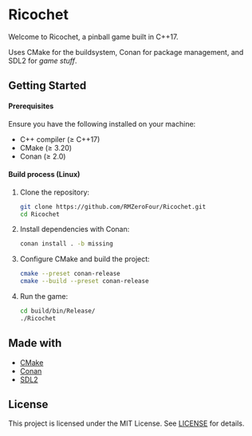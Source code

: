 # Ricochet

Welcome to Ricochet, a pinball game built in C++17.

Uses CMake for the buildsystem, Conan for package management, and SDL2 for _game stuff_.

## Getting Started

#### Prerequisites
Ensure you have the following installed on your machine:
- C++ compiler (≥ C++17)
- CMake (≥ 3.20)
- Conan (≥ 2.0)

#### Build process (Linux)
1. Clone the repository:
    
    ```bash
    git clone https://github.com/RMZeroFour/Ricochet.git
    cd Ricochet
    ```

2. Install dependencies with Conan:
    
    ```bash
    conan install . -b missing
    ```

3. Configure CMake and build the project:

    ```bash
    cmake --preset conan-release
    cmake --build --preset conan-release
    ```

4. Run the game:

    ```bash
    cd build/bin/Release/
    ./Ricochet
    ```

## Made with

- [CMake](https://cmake.org/)
- [Conan](https://conan.io/)
- [SDL2](https://www.libsdl.org/)

## License

This project is licensed under the MIT License. See [LICENSE](LICENSE.md) for details.